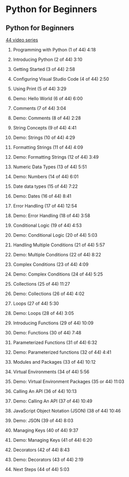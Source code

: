 # Python for Beginners

## Python for Beginners

[44 video series][10]

[10]: https://www.youtube.com/playlist?list=PLlrxD0HtieHhS8VzuMCfQD4uJ9yne1mE6

1. Programming with Python (1 of 44) 4:18

2. Introducing Python (2 of 44) 3:10

3. Getting Started (3 of 44) 2:58

4. Configuring Visual Studio Code (4 of 44) 2:50

5. Using Print (5 of 44) 3:29

6. Demo: Hello World (6 of 44) 6:00

7. Comments (7 of 44) 3:04

8. Demo: Comments (8 of 44) 2:28

9. String Concepts (9 of 44) 4:41

10. Demo: Strings (10 of 44) 4:29

11. Formatting Strings (11 of 44) 4:09

12. Demo: Formatting Strings (12 of 44) 3:49

13. Numeric Data Types (13 of 44) 5:51

14. Demo: Numbers (14 of 44) 6:01

15. Date data types (15 of 44) 7:22

16. Demo: Dates (16 of 44) 8:41

17. Error Handling (17 of 44) 12:54

18. Demo: Error Handling (18 of 44) 3:58

19. Conditional Logic (19 of 44) 4:53

20. Demo: Conditional Logic (20 of 44) 5:03

21. Handling Multiple Conditions (21 of 44) 5:57

22. Demo: Multiple Conditions (22 of 44) 8:22

23. Complex Conditions (23 of 44) 4:09

24. Demo: Complex Conditions (24 of 44) 5:25

25. Collections (25 of 44) 11:27

26. Demo: Collections (26 of 44) 4:02

27. Loops (27 of 44) 5:30

28. Demo: Loops (28 of 44) 3:05

29. Introducing Functions (29 of 44) 10:09

30. Demo: Functions (30 of 44) 7:48

31. Parameterized Functions (31 of 44) 6:32

32. Demo: Parameterized functions (32 of 44) 4:41

33. Modules and Packages (33 of 44) 10:12

34. Virtual Environments (34 of 44) 5:56

35. Demo: Virtual Environment Packages (35 or 44) 11:03

36. Calling An API (36 of 44) 10:13

37. Demo: Calling An API (37 of 44) 10:49

38. JavaScript Object Notation (JSON) (38 of 44) 10:46

39. Demo: JSON (39 of 44) 8:03

40. Managing Keys (40 of 44) 9:37

41. Demo: Managing Keys (41 of 44) 6:20

42. Decorators (42 of 44) 8:43

43. Demo: Decorators (43 of 44) 2:19

44. Next Steps (44 of 44) 5:03


